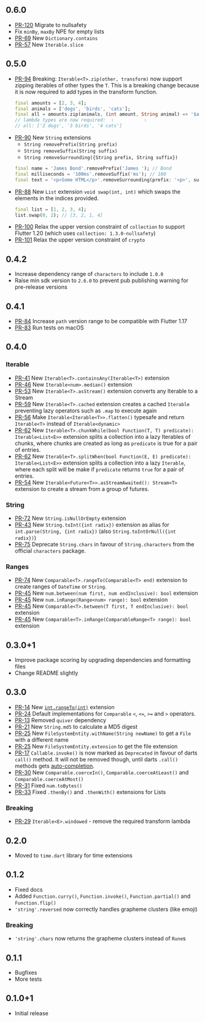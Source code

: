 ## 0.6.0

- [PR-120](https://github.com/leisim/dartx/pull/120)  Migrate to nullsafety
- Fix `minBy`, `maxBy` NPE for empty lists
- [PR-69](https://github.com/leisim/dartx/pull/69) New `Dictionary.contains`
- [PR-57](https://github.com/leisim/dartx/pull/57) New `Iterable.slice`

## 0.5.0

- [PR-94](https://github.com/leisim/dartx/pull/94) Breaking: `Iterable<T>.zip(other, transform)` now support zipping iterables of other types the `T`. This is a breaking change because it is now required to add types in the transform function.
  ```dart
  final amounts = [2, 3, 4];
  final animals = ['dogs', 'birds', 'cats'];
  final all = amounts.zip(animals, (int amount, String animal) => '$amount $animal');
  // lambda types are now required:  ⇧           ⇧
  // all: ['2 dogs', '3 birds', '4 cats']
  ```
- [PR-90](https://github.com/leisim/dartx/pull/90) New `String` extensions 
  - `String removePrefix(String prefix)`
  - `String removeSuffix(String suffix)`
  - `String removeSurrounding({String prefix, String suffix})`
  ```dart
  final name = 'James Bond'.removePrefix('James '); // Bond
  final milliseconds = '100ms'.removeSuffix('ms'); // 100
  final text = '<p>Some HTML</p>'.removeSurrounding(prefix: '<p>', suffix: '</p>'); // Some HTML
  ```
- [PR-88](https://github.com/leisim/dartx/pull/88) New `List` extension `void swap(int, int)` which swaps the elements in the indices provided.
  ```dart
  final list = [1, 2, 3, 4];
  list.swap(0, 2); // [3, 2, 1, 4]
  ```
- [PR-100](https://github.com/leisim/dartx/pull/100) Relax the upper version constraint of `collection` to support Flutter 1.20 (which uses `collection: 1.3.0-nullsafety`)
- [PR-101](https://github.com/leisim/dartx/pull/101) Relax the upper version constraint of `crypto`

## 0.4.2

- Increase dependency range of `characters` to include `1.0.0`
- Raise min sdk version to `2.6.0` to prevent pub publishing warning for pre-release versions

## 0.4.1

- [PR-84](https://github.com/leisim/dartx/pull/84) Increase `path` version range to be compatible with Flutter 1.17
- [PR-83](https://github.com/leisim/dartx/pull/83) Run tests on macOS

## 0.4.0

### Iterable
- [PR-41](https://github.com/leisim/dartx/pull/41) New `Iterable<T>.containsAny(Iterable<T>)` extension
- [PR-46](https://github.com/leisim/dartx/pull/46) New `Iterable<num>.median()` extension
- [PR-53](https://github.com/leisim/dartx/pull/53) New `Iterable<T>.asStream()` extension converts any Iterable to a Stream
- [PR-59](https://github.com/leisim/dartx/pull/59) New `Iterable<T>.cached` extension creates a cached `Iterable` preventing lazy operators such as `.map` to execute again 
- [PR-56](https://github.com/leisim/dartx/pull/56) Make `Iterable<Iterable<T>>.flatten()` typesafe and return `Iterable<T>` instead of `Iterable<dynamic>`
- [PR-62](https://github.com/leisim/dartx/pull/62) New `Iterable<T>.chunkWhile(bool Function(T, T) predicate): Iterable<List<E>>` extension splits a collection into a lazy Iterables of chunks, where chunks are created as long as `predicate` is true for a pair of entries.
- [PR-62](https://github.com/leisim/dartx/pull/62) New `Iterable<T>.splitWhen(bool Function(E, E) predicate): Iterable<List<E>>` extension splits a collection into a lazy `Iterable`, where each split will be make if `predicate` returns `true` for a pair of entries.
- [PR-54](https://github.com/leisim/dartx/pull/54) New `Iterable<Future<T>>.asStreamAwaited(): Stream<T>` extension to create a stream from a group of futures.


### String
- [PR-72](https://github.com/leisim/dartx/pull/72) New `String.isNullOrEmpty` extension
- [PR-43](https://github.com/leisim/dartx/pull/43) New `String.toInt({int radix})` extension as alias for `int.parse(String, {int radix})` (also `String.toIntOrNull({int radix})`)
- [PR-75](https://github.com/leisim/dartx/pull/75) Deprecate `String.chars` in favour of `String.characters` from the official `characters` package.

### Ranges
- [PR-74](https://github.com/leisim/dartx/pull/74) New `Comparable<T>.rangeTo(Comparable<T> end)` extension to create ranges of `DateTime` or `String`.
- [PR-45](https://github.com/leisim/dartx/pull/45) New `num.between(num first, num endInclusive): bool` extension
- [PR-45](https://github.com/leisim/dartx/pull/45) New `num.inRange(Range<num> range): bool` extension
- [PR-45](https://github.com/leisim/dartx/pull/45) New `Comparable<T>.between(T first, T endInclusive): bool` extension
- [PR-45](https://github.com/leisim/dartx/pull/45) New `Comparable<T>.inRange(ComparableRange<T> range): bool` extension

## 0.3.0+1
- Improve package scoring by upgrading dependencies and formatting files
- Change README slightly
 
## 0.3.0
- [PR-14](https://github.com/leisim/dartx/pull/14) New [`int.rangeTo(int)`](https://github.com/leisim/dartx#rangeto) extension
- [PR-24](https://github.com/leisim/dartx/pull/24) Default implementations for `Comparable` `<`, `<=`, `>=` and `>` operators.
- [PR-13](https://github.com/leisim/dartx/pull/13) Removed `quiver` dependency
- [PR-21](https://github.com/leisim/dartx/pull/21) New `String.md5` to calculate a MD5 digest
- [PR-25](https://github.com/leisim/dartx/pull/25) New `FileSystemEntity.withName(String newName)` to get a `File` with a different name
- [PR-25](https://github.com/leisim/dartx/pull/25) New `FileSystemEntity.extension` to get the file extension
- [PR-17](https://github.com/leisim/dartx/pull/17) `Callable.invoke()` is now marked as `Deprecated` in favour of darts `call()` method. It will not be removed though, until darts `.call()` methods gets [auto-completion](https://github.com/dart-lang/sdk/issues/39761).
- [PR-30](https://github.com/leisim/dartx/pull/30) New `Comparable.coerceIn()`, `Comparable.coerceAtLeast()` and `Comparable.coerceAtMost()`
- [PR-31](https://github.com/leisim/dartx/pull/31) Fixed `num.toBytes()`
- [PR-33](https://github.com/leisim/dartx/pull/33) Fixed `.thenBy()` and `.thenWith()` extensions for Lists

### Breaking
- [PR-29](https://github.com/leisim/dartx/pull/29) `Iterable<E>.windowed` - remove the required transform lambda

## 0.2.0
- Moved to `time.dart` library for time extensions

## 0.1.2
- Fixed docs
- Added `Function.curry()`, `Function.invoke()`, `Function.partial()` and `Function.flip()`
- `'string'.reversed` now correctly handles grapheme clusters (like emoji)

### Breaking
- `'string'.chars` now returns the grapheme clusters instead of `Rune`s

## 0.1.1
- Bugfixes
- More tests

## 0.1.0+1
- Initial release
